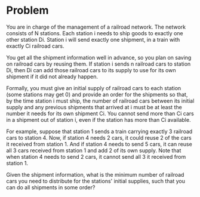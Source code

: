 # Problem

You are in charge of the management of a railroad network. The network consists of N
stations. Each station i needs to ship goods to exactly one other station Di. Station i will send exactly one shipment, in a train with exactly Ci railroad cars.

You get all the shipment information well in advance, so you plan on saving on railroad cars by reusing them. If station i sends n railroad cars to station Di, then Di can add those railroad cars to its supply to use for its own shipment if it did not already happen.

Formally, you must give an initial supply of railroad cars to each station (some stations may get 0) and provide an order for the shipments so that, by the time station i must ship, the number of railroad cars between its initial supply and any previous shipments that arrived at i must be at least the number it needs for its own shipment Ci. You cannot send more than Ci cars in a shipment out of station i, even if the station has more than Ci available.

For example, suppose that station 1 sends a train carrying exactly 3 railroad cars to station 4. Now, if station 4 needs 2 cars, it could reuse 2 of the cars it received from station 1. And if station 4 needs to send 5 cars, it can reuse all 3 cars received from station 1 and add 2 of its own supply. Note that when station 4 needs to send 2 cars, it cannot send all 3 it received from station 1.

Given the shipment information, what is the minimum number of railroad cars you need to distribute for the stations' initial supplies, such that you can do all shipments in some order?
